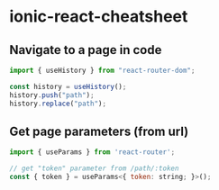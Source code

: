 # ionic-react-cheatsheet

## Navigate to a page in code
```js
import { useHistory } from "react-router-dom";

const history = useHistory();
history.push("path");
history.replace("path");
```

## Get page parameters (from url)
```js
import { useParams } from 'react-router';

// get "token" parameter from /path/:token
const { token } = useParams<{ token: string; }>();
```



